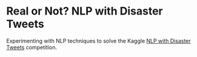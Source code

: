# Real or Not? NLP with Disaster Tweets

Experimenting with NLP techniques to solve the Kaggle [NLP with Disaster Tweets](https://www.kaggle.com/c/nlp-getting-started/) competition.